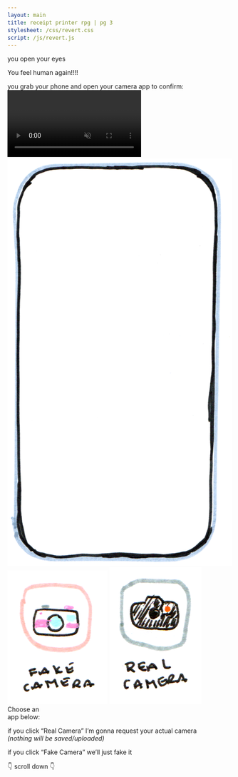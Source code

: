 ```yaml
---
layout: main
title: receipt printer rpg | pg 3
stylesheet: /css/revert.css
script: /js/revert.js
---
```


<div class="bluegradient">
  <div id="clouds">
    you open your eyes
  </div>


  <div id="humanagain">
    <p>You feel human again!!!!
  </div>
</div>

<div id="phonegrab">
  <div id="grabtoconfirm">
    you grab your phone and open your camera app to confirm:
  </div>

  <div id="phonecase">
    <div id="island">
      <div id="dot" class="dot" hidden></div>
    </div>
    <div id="backgroundcontainer">
      <video 
        playsinline 
        webkit-playsinline
        autoplay
        loop 
        preload
        muted
      >
      </video>
    </div>
    <img src="/images/phone-background.png" id="phoneimg"/>
    <img src="/images/fakecamera.png" id="fakecameraicon">
    <img src="/images/realcamera.png" id="realcameraicon">
    <div id="iconinstructions">
    Choose an<br>app below:
    </div>
    <div id="explanation">
      <p>if you click “Real Camera” I’m gonna request your actual camera<br>
      <em>(nothing will be saved/uploaded)</em>
      <p>if you click “Fake Camera” we’ll just fake it
    </div>
    <div id="scrolldown">
      <div id="scrolldownbutton" class="hidden">👇 scroll down 👇</div>
    </div>
  </div>

</div>

<div id="storycontinued" hidden>

<div id="gradientspacer">
</div>

<div id="hownow">
  <p>
    You saw your reflection in selfie mode.
  </p>
  <p>
    Indeed, you have turned back into a human.
  </p>
  <p>
    How do you feel now?
  </p>

  <p class="choices choices-down">
    <a href="/relieved" class="button-4">
      RELIEVED
    </a>
    <a href="/whyregret" class="button-4">
      regretful :(
    </a>
    <a href="/indisbelief" class="button-4">
      am I really a human again??<br>
      I don't believe it
    </a>
  </p>

</div>

</div>